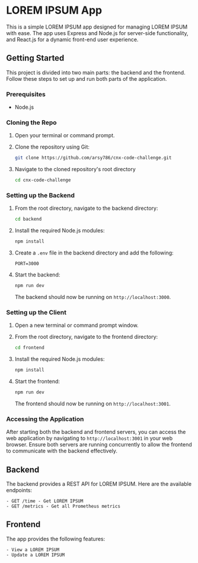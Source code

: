 # LOREM IPSUM App

This is a simple LOREM IPSUM app designed for managing LOREM IPSUM with ease. The app uses Express and Node.js for server-side functionality, and React.js for a dynamic front-end user experience.

## Getting Started

This project is divided into two main parts: the backend and the frontend. Follow these steps to set up and run both parts of the application.

### Prerequisites

- Node.js

### Cloning the Repo

1. Open your terminal or command prompt.

2. Clone the repository using Git:

   ```bash
   git clone https://github.com/arsy786/cnx-code-challenge.git
   ```

3. Navigate to the cloned repository's root directory

   ```bash
   cd cnx-code-challenge
   ```

### Setting up the Backend

1. From the root directory, navigate to the backend directory:

   ```bash
   cd backend
   ```

2. Install the required Node.js modules:

   ```bash
   npm install
   ```

3. Create a `.env` file in the backend directory and add the following:

   ```env
   PORT=3000
   ```

4. Start the backend:

   ```bash
   npm run dev
   ```

   The backend should now be running on `http://localhost:3000`.

### Setting up the Client

1. Open a new terminal or command prompt window.

2. From the root directory, navigate to the frontend directory:

   ```bash
   cd frontend
   ```

3. Install the required Node.js modules:

   ```bash
   npm install
   ```

4. Start the frontend:

   ```bash
   npm run dev
   ```

   The frontend should now be running on `http://localhost:3001`.

### Accessing the Application

After starting both the backend and frontend servers, you can access the web application by navigating to `http://localhost:3001` in your web browser. Ensure both servers are running concurrently to allow the frontend to communicate with the backend effectively.

## Backend

The backend provides a REST API for LOREM IPSUM. Here are the available endpoints:

    - GET /time - Get LOREM IPSUM
    - GET /metrics - Get all Prometheus metrics

## Frontend

The app provides the following features:

    - View a LOREM IPSUM
    - Update a LOREM IPSUM
